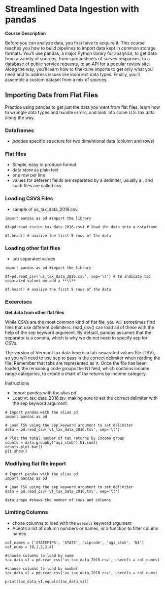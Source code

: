 # Streamlined Data Ingestion with pandas
**Course Description**

Before you can analyze data, you first have to acquire it. This course teaches you how to build pipelines to import data kept in common storage formats. You’ll use pandas, a major Python library for analytics, to get data
from a variety of sources, from spreadsheets of survey responses, to a database of public service requests, to an API for a popular review site. Along the way, you’ll learn how to fine-tune imports to get only what you need and to address issues like incorrect data types. Finally, you’ll assemble a custom dataset from a mix of sources.

## Importing Data from Flat Files
Practice using pandas to get just the data you want from flat files, learn how to wrangle data types and handle errors, and look into some U.S. tax data along the way.

### Dataframes
- *pandas* specific structure for two dimentional data (column and rows)

### Flat files
- Simple, easy to produce format
- data store as plain text
- one row per line
- values for deferent fields are separated by a delimiter, usually a **,** and such files are called csv

### Loading CSVS Files
- sample of us_tax_data_2016.csv

```Py
import pandas as pd #import the library

df=pd.read_csv(us_tax_data_2016.csv) # load the data into a dataframe

df.head() # analize the first 5 rows of the data

```

### Loading other flat files
- tab separated values
```Py
import pandas as pd #import the library

df=pd.read_csv('us_tax_data_2016.csv', sep='\t') # to indicate tab separated values we add a **\t**

df.head() # analize the first 5 rows of the data

```

### Excercises

**Get data from other flat files**

While CSVs are the most common kind of flat file, you will sometimes find files that use different delimiters. read_csv() can load all of these with the help of the sep keyword argument. By default, pandas assumes that the separator is a comma, which is why we do not need to specify sep for CSVs.

The version of Vermont tax data here is a tab-separated values file (TSV), so you will need to use sep to pass in the correct delimiter when reading the file. Remember that tabs are represented as \t. Once the file has been loaded, the remaining code groups the N1 field, which contains income range categories, to create a chart of tax returns by income category.

Instructions
- Import pandas with the alias pd.
- Load vt_tax_data_2016.tsv, making sure to set the correct delimiter with the sep keyword argument.

```Py
# Import pandas with the alias pd
import pandas as pd

# Load TSV using the sep keyword argument to set delimiter
data = pd.read_csv('vt_tax_data_2016.tsv', sep='\t')

# Plot the total number of tax returns by income group
counts = data.groupby("agi_stub").N1.sum()
counts.plot.bar()
plt.show()
```

### Modifying flat file import
```Py
# Import pandas with the alias pd
import pandas as pd

# Load TSV using the sep keyword argument to set delimiter
data = pd.read_csv('vt_tax_data_2016.tsv', sep='\t')

data.shape #shows the number of rows and columns
```
### Limiting Columns
- chose columns to load with the ```usecols``` keyword argument
- Acepts a list of column numbers or names, or a function to filter column names

```Py
col_names = ['STATEFIPS', 'STATE', 'zipcode', 'agi_stub', 'N1']
col_nums = [0,1,2,3,4]

#choose columns to load by name
tax_data_v1 = pd.read_csv('us_tax_data_2016.csv', usecols = col_names)

#choose columns to load by number
tax_data_v2 = pd.read_csv('us_tax_data_2016.csv', usecols = col_nums)

print(tax_data_v1.equals(tax_data_v2))

```





